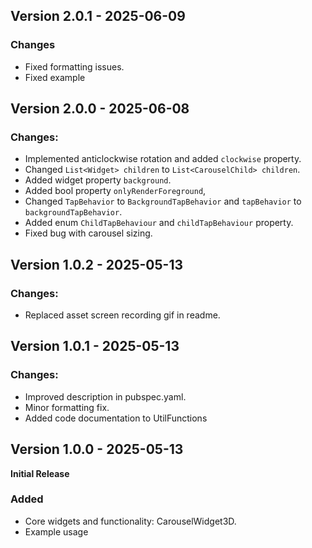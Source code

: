 
## Version 2.0.1 - 2025-06-09

### Changes
- Fixed formatting issues.
- Fixed example


## Version 2.0.0 - 2025-06-08

### Changes:
- Implemented anticlockwise rotation and added `clockwise` property.
- Changed `List<Widget> children` to `List<CarouselChild> children`.
- Added widget property `background`.
- Added bool property `onlyRenderForeground`,
- Changed `TapBehavior` to `BackgroundTapBehavior` and `tapBehavior` to `backgroundTapBehavior`.
- Added enum `ChildTapBehaviour` and `childTapBehaviour` property.
- Fixed bug with carousel sizing.


## Version 1.0.2 - 2025-05-13

### Changes:
- Replaced asset screen recording gif in readme.


## Version 1.0.1 - 2025-05-13

### Changes:
- Improved description in pubspec.yaml.
- Minor formatting fix.
- Added code documentation to UtilFunctions


## Version 1.0.0 - 2025-05-13
**Initial Release**

### Added
- Core widgets and functionality: CarouselWidget3D.
- Example usage
